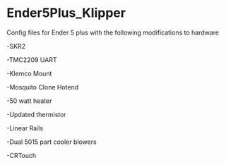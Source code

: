 # Ender5Plus_Klipper
Config files for Ender 5 plus with the following modifications to hardware

-SKR2

-TMC2209 UART

-Klemco Mount

-Mosquito Clone Hotend

-50 watt heater

-Updated thermistor

-Linear Rails

-Dual 5015 part cooler blowers

-CRTouch
